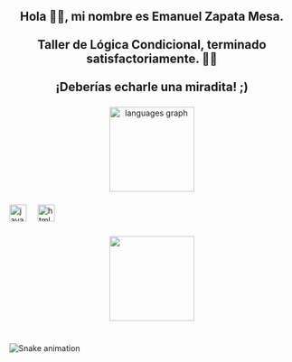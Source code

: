 <h2 align="center">Hola 👋🏼, mi nombre es Emanuel Zapata Mesa.<br><br>Taller de Lógica Condicional, terminado satisfactoriamente. 🥷🏼<br><br>¡Deberías echarle una miradita! ;)</h2>

###

<div align="center">
  <img src="https://github-readme-stats.vercel.app/api/top-langs?username=emanuelmesaa&locale=en&hide_title=false&layout=compact&card_width=320&langs_count=5&theme=dracula&hide_border=false" height="150" alt="languages graph"  />
</div>

###

<div align="left">
  <img src="https://cdn.jsdelivr.net/gh/devicons/devicon/icons/javascript/javascript-original.svg" height="30" alt="javascript logo"  />
  <img width="12" />
  <img src="https://cdn.jsdelivr.net/gh/devicons/devicon/icons/html5/html5-original.svg" height="30" alt="html5 logo"  />
</div>

###

<div align="center">
  <img height="150" src="https://encrypted-tbn0.gstatic.com/images?q=tbn:ANd9GcR1zLrG7pvIt7y-QyCYDEdJoN2Vi7udUdrgGw&s"  />
</div>

###

<br clear="both">

<img src="https://raw.githubusercontent.com/emanuelmesaa/emanuelmesaa/output/snake.svg" alt="Snake animation" />

###